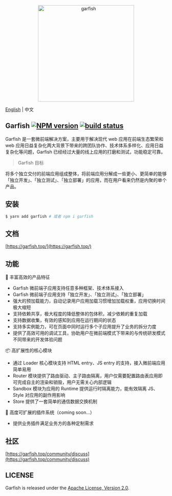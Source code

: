 <p align="center">
  <img src="https://lf3-static.bytednsdoc.com/obj/eden-cn/dhozeh7vhpebvog/open-garfish/icons/Garfish-icon-Square.png" width="300" alt="garfish" />
</p>

[English](./README.en.md) | 中文

## Garfish [![NPM version](https://img.shields.io/npm/v/garfish.svg?style=flat-square)](https://www.npmjs.com/package/garfish) [![build status](https://github.com/modern-js-dev/garfish/actions/workflows/ci.yml/badge.svg?branch=master)](https://github.com/modern-js-dev/garfish/actions/workflows/ci.yml)

Garfish 是一套微前端解决方案，主要用于解决现代 web 应用在前端生态繁荣和 web 应用日益复杂化两大背景下带来的跨团队协作、技术体系多样化、应用日益复杂化等问题，Garfish 已经经过大量的线上应用的打磨和测试，功能稳定可靠。

> Garfish 目标

将多个独立交付的前端应用组成整体，将前端应用分解成一些更小、更简单的能够「独立开发」、「独立测试」、「独立部署」的应用，而在用户看来仍然是内聚的单个产品。

## 安装

```bash
$ yarn add garfish # 或者 npm i garfish
```

## 文档

[https://garfish.top/](https://garfish.top/)

## 功能

🌈 丰富高效的产品特征

- Garfish 微前端子应用支持任意多种框架、技术体系接入
- Garfish 微前端子应用支持「独立开发」、「独立测试」、「独立部署」
- 强大的预加载能力，自动记录用户应用加载习惯增加加载权重，应用切换时间极大缩短
- 支持依赖共享，极大程度的降低整体的包体积，减少依赖的重复加载
- 支持数据收集，有效的感知到应用在运行期间的状态
- 支持多实例能力，可在页面中同时运行多个子应用提升了业务的拆分力度
- 提供了高效可用的调试工具，协助用户在微前端模式下带来的与传统研发模式不同带来的开发体验问题

📦 高扩展性的核心模块

- 通过 Loader 核心模块支持 HTML entry、JS entry 的支持，接入微前端应用简单易用
- Router 模块提供了路由驱动、主子路由隔离，用户仅需要配置路由表应用即可完成自主的渲染和销毁，用户无需关心内部逻辑
- Sandbox 模块为应用的 Runtime 提供运行时隔离能力，能有效隔离 JS、Style 对应用的副作用影响
- Store 提供了一套简单的通信数据交换机制

🎯 高度可扩展的插件系统（coming soon...）

- 提供业务插件满足业务方的各种定制需求

## 社区

[https://garfish.top/community/discuss](https://garfish.top/community/discuss)

## LICENSE

Garfish is released under the [Apache License, Version 2.0](http://www.apache.org/licenses/LICENSE-2.0).
